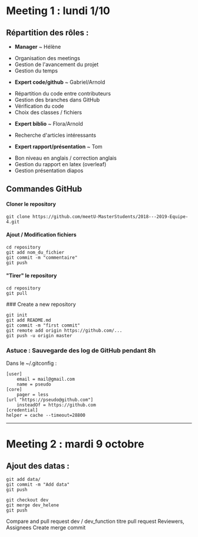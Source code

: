 # Meeting 1 : lundi 1/10

## Répartition des rôles :

* **Manager** ~ Hélène
 - Organisation des meetings
 - Gestion de l'avancement du projet
 - Gestion du temps

* **Expert code/github** ~ Gabriel/Arnold
 - Répartition du code entre contributeurs
 - Gestion des branches dans GitHub
 - Vérification du code
 - Choix des classes / fichiers

* **Expert biblio** ~ Flora/Arnold
 - Recherche d'articles intéressants

* **Expert rapport/présentation** ~ Tom
 - Bon niveau en anglais / correction anglais
 - Gestion du rapport en latex (overleaf)
 - Gestion présentation diapos
  
## Commandes GitHub

#### Cloner le repository
```shell
git clone https://github.com/meetU-MasterStudents/2018---2019-Equipe-4.git
```

#### Ajout / Modification fichiers
```shell
cd repository
git add nom_du_fichier
git commit -m "commentaire"
git push
```

#### "Tirer" le repository
```shell
cd repository
git pull
```

### Create a new repository  
```shell
git init
git add README.md
git commit -m "first commit"
git remote add origin https://github.com/...
git push -u origin master
```
### Astuce : Sauvegarde des log de GitHub pendant 8h

Dans le ~/.gitconfig :
```
[user]
	email = mail@gmail.com
	name = pseudo
[core]
	pager = less
[url "https://pseudo@github.com"]
	insteadOf = https://github.com
[credential]
helper = cache --timeout=28800
```

---

# Meeting 2 : mardi 9 octobre

## Ajout des datas :

```shell
git add data/
git commit -m "Add data"
git push

git checkout dev
git merge dev_helene
git push
```

Compare and pull request
dev / dev_function
titre pull request
Reviewers, Assignees
Create merge commit

